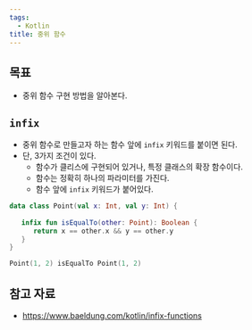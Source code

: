```yaml
---
tags:
  - Kotlin
title: 중위 함수
---
```



## 목표

- 중위 함수 구현 방법을 알아본다.

## `infix`

- 중위 함수로 만들고자 하는 함수 앞에 `infix` 키워드를 붙이면 된다.
- 단, 3가지 조건이 있다.
	- 함수가 클리스에 구현되어 있거나, 특정 클래스의 확장 함수이다.
	- 함수는 정확히 하나의 파라미터를 가진다.
	- 함수 앞에 `infix` 키워드가 붙어있다.

```kotlin
data class Point(val x: Int, val y: Int) {  
  
   infix fun isEqualTo(other: Point): Boolean {  
      return x == other.x && y == other.y  
   }  
}
```

```kotlin
Point(1, 2) isEqualTo Point(1, 2)
```

## 참고 자료

- https://www.baeldung.com/kotlin/infix-functions
